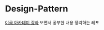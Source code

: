 # Design-Pattern

[야곰 아카데미 강좌](https://yagom.net/courses/design-pattern-in-swift/lessons/design-pattern/topic/%eb%94%94%ec%9e%90%ec%9d%b8-%ed%8c%a8%ed%84%b4%ec%9d%b4%eb%9e%80/)
보면서 공부한 내용 정리하는 레포

